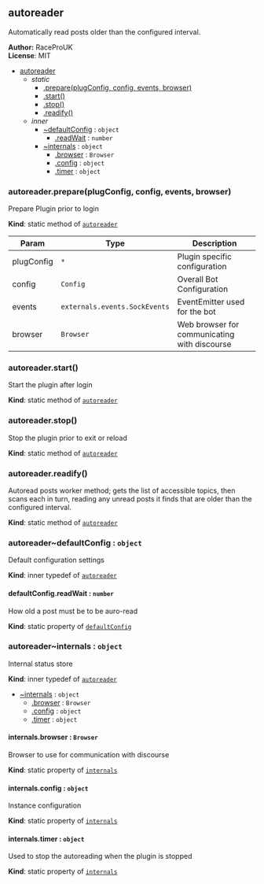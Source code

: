 <a name="module_autoreader"></a>
## autoreader
Automatically read posts older than the configured interval.

**Author:** RaceProUK  
**License**: MIT  

* [autoreader](#module_autoreader)
  * _static_
    * [.prepare(plugConfig, config, events, browser)](#module_autoreader.prepare)
    * [.start()](#module_autoreader.start)
    * [.stop()](#module_autoreader.stop)
    * [.readify()](#module_autoreader.readify)
  * _inner_
    * [~defaultConfig](#module_autoreader..defaultConfig) : <code>object</code>
      * [.readWait](#module_autoreader..defaultConfig.readWait) : <code>number</code>
    * [~internals](#module_autoreader..internals) : <code>object</code>
      * [.browser](#module_autoreader..internals.browser) : <code>Browser</code>
      * [.config](#module_autoreader..internals.config) : <code>object</code>
      * [.timer](#module_autoreader..internals.timer) : <code>object</code>

<a name="module_autoreader.prepare"></a>
### autoreader.prepare(plugConfig, config, events, browser)
Prepare Plugin prior to login

**Kind**: static method of <code>[autoreader](#module_autoreader)</code>  

| Param | Type | Description |
| --- | --- | --- |
| plugConfig | <code>\*</code> | Plugin specific configuration |
| config | <code>Config</code> | Overall Bot Configuration |
| events | <code>externals.events.SockEvents</code> | EventEmitter used for the bot |
| browser | <code>Browser</code> | Web browser for communicating with discourse |

<a name="module_autoreader.start"></a>
### autoreader.start()
Start the plugin after login

**Kind**: static method of <code>[autoreader](#module_autoreader)</code>  
<a name="module_autoreader.stop"></a>
### autoreader.stop()
Stop the plugin prior to exit or reload

**Kind**: static method of <code>[autoreader](#module_autoreader)</code>  
<a name="module_autoreader.readify"></a>
### autoreader.readify()
Autoread posts worker method; gets the list of accessible topics, then scans each in turn,
reading any unread posts it finds that are older than the configured interval.

**Kind**: static method of <code>[autoreader](#module_autoreader)</code>  
<a name="module_autoreader..defaultConfig"></a>
### autoreader~defaultConfig : <code>object</code>
Default configuration settings

**Kind**: inner typedef of <code>[autoreader](#module_autoreader)</code>  
<a name="module_autoreader..defaultConfig.readWait"></a>
#### defaultConfig.readWait : <code>number</code>
How old a post must be to be auro-read

**Kind**: static property of <code>[defaultConfig](#module_autoreader..defaultConfig)</code>  
<a name="module_autoreader..internals"></a>
### autoreader~internals : <code>object</code>
Internal status store

**Kind**: inner typedef of <code>[autoreader](#module_autoreader)</code>  

  * [~internals](#module_autoreader..internals) : <code>object</code>
    * [.browser](#module_autoreader..internals.browser) : <code>Browser</code>
    * [.config](#module_autoreader..internals.config) : <code>object</code>
    * [.timer](#module_autoreader..internals.timer) : <code>object</code>

<a name="module_autoreader..internals.browser"></a>
#### internals.browser : <code>Browser</code>
Browser to use for communication with discourse

**Kind**: static property of <code>[internals](#module_autoreader..internals)</code>  
<a name="module_autoreader..internals.config"></a>
#### internals.config : <code>object</code>
Instance configuration

**Kind**: static property of <code>[internals](#module_autoreader..internals)</code>  
<a name="module_autoreader..internals.timer"></a>
#### internals.timer : <code>object</code>
Used to stop the autoreading when the plugin is stopped

**Kind**: static property of <code>[internals](#module_autoreader..internals)</code>  
